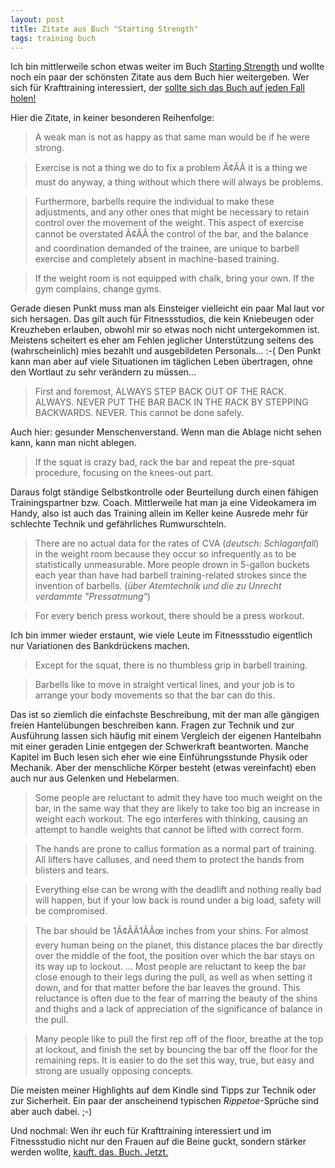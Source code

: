 ```yaml
---
layout: post
title: Zitate aus Buch "Starting Strength"
tags: training buch
---
```


Ich bin mittlerweile schon etwas weiter im Buch [Starting Strength][0] und wollte noch ein paar der schönsten Zitate aus dem Buch hier weitergeben. Wer sich für Krafttraining interessiert, der [sollte sich das Buch auf jeden Fall holen!][1]

Hier die Zitate, in keiner besonderen Reihenfolge:

> A weak man is not as happy as that same man would be if he were strong.

> Exercise is not a thing we do to fix a problem Ã¢ÂÂ it is a thing we must do anyway, a thing without which there will always be problems.

> Furthermore, barbells require the individual to make these adjustments, and any other ones that might be necessary to retain control over the movement of the weight. This aspect of exercise cannot be overstated Ã¢ÂÂ the control of the bar, and the balance and coordination demanded of the trainee, are unique to barbell exercise and completely absent in machine-based training.

>If the weight room is not equipped with chalk, bring your own. If the gym complains, change gyms.

Gerade diesen Punkt muss man als Einsteiger vielleicht ein paar Mal laut vor sich hersagen. Das gilt auch für Fitnessstudios, die kein Kniebeugen oder Kreuzheben erlauben, obwohl mir so etwas noch nicht untergekommen ist. Meistens scheitert es eher am Fehlen jeglicher Unterstützung seitens des (wahrscheinlich) mies bezahlt und ausgebildeten Personals... :-( Den Punkt kann man aber auf viele Situationen im täglichen Leben übertragen, ohne den Wortlaut zu sehr verändern zu müssen...

> First and foremost, ALWAYS STEP BACK OUT OF THE RACK. ALWAYS. NEVER PUT THE BAR BACK IN THE RACK BY STEPPING BACKWARDS. NEVER. This cannot be done safely.

Auch hier: gesunder Menschenverstand. Wenn man die Ablage nicht sehen kann, kann man nicht ablegen.

> If the squat is crazy bad, rack the bar and repeat the pre-squat procedure, focusing on the knees-out part.

Daraus folgt ständige Selbstkontrolle oder Beurteilung durch einen fähigen Trainingspartner bzw. Coach. Mittlerweile hat man ja eine Videokamera im Handy, also ist auch das Training allein im Keller keine Ausrede mehr für schlechte Technik und gefährliches Rumwurschteln.

> There are no actual data for the rates of CVA (*deutsch: Schlaganfall*) in the weight room because they occur so infrequently as to be statistically unmeasurable. More people drown in 5-gallon buckets each year than have had barbell training-related strokes since the invention of barbells. (*über Atemtechnik und die zu Unrecht verdammte "Pressatmung"*)

> For every bench press workout, there should be a press workout.

Ich bin immer wieder erstaunt, wie viele Leute im Fitnessstudio eigentlich nur Variationen des Bankdrückens machen.

> Except for the squat, there is no thumbless grip in barbell training.

> Barbells like to move in straight vertical lines, and your job is to arrange your body movements so that the bar can do this.

Das ist so ziemlich die einfachste Beschreibung, mit der man alle gängigen freien Hantelübungen beschreiben kann. Fragen zur Technik und zur Ausführung lassen sich häufig mit einem Vergleich der eigenen Hantelbahn mit einer geraden Linie entgegen der Schwerkraft beantworten. Manche Kapitel im Buch lesen sich eher wie eine Einführungsstunde Physik oder Mechanik. Aber der menschliche Körper besteht (etwas vereinfacht) eben auch nur aus Gelenken und Hebelarmen.

> Some people are reluctant to admit they have too much weight on the bar, in the same way that they are likely to take too big an increase in weight each workout. The ego interferes with thinking, causing an attempt to handle weights that cannot be lifted with correct form.

> The hands are prone to callus formation as a normal part of training. All lifters have calluses, and need them to protect the hands from blisters and tears.

> Everything else can be wrong with the deadlift and nothing really bad will happen, but if your low back is round under a big load, safety will be compromised.

> The bar should be 1Ã¢ÂÂ1ÃÂœ inches from your shins. For almost every human being on the planet, this distance places the bar directly over the middle of the foot, the position over which the bar stays on its way up to lockout.
> ...
> Most people are reluctant to keep the bar close enough to their legs during the pull, as well as when setting it down, and for that matter before the bar leaves the ground. This reluctance is often due to the fear of marring the beauty of the shins and thighs and a lack of appreciation of the significance of balance in the pull.

> Many people like to pull the first rep off of the floor, breathe at the top at lockout, and finish the set by bouncing the bar off the floor for the remaining reps. It is easier to do the set this way, true, but easy and strong are usually opposing concepts.

Die meisten meiner Highlights auf dem Kindle sind Tipps zur Technik oder zur Sicherheit. Ein paar der anscheinend typischen *Rippetoe*-Sprüche sind aber auch dabei. ;-)

Und nochmal: Wen ihr euch für Krafttraining interessiert und im Fitnessstudio nicht nur den Frauen auf die Beine guckt, sondern stärker werden wollte, [kauft. das. Buch. Jetzt.][1]

[0]: /2012/07/07/neues-buch-starting-strength/
[1]: http://www.amazon.de/gp/product/B006XJR5ZA/kopisde-21
